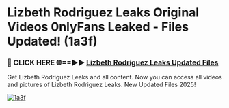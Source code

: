 # Lizbeth Rodriguez Leaks Original Videos 0nlyFans Leaked - Files Updated! (1a3f)

<h3>🔴 CLICK HERE 🌐==►► <a href="https://tinyurl.com/ms9xzufz" rel="nofollow">Lizbeth Rodriguez Leaks Updated Files</a></h3>

Get Lizbeth Rodriguez Leaks and all content. Now you can access all videos and pictures of Lizbeth Rodriguez Leaks. New Updated Files 2025!

[![1a3f](https://i.imgur.com/PQ7UWWw.gif)](https://tinyurl.com/ms9xzufz)
